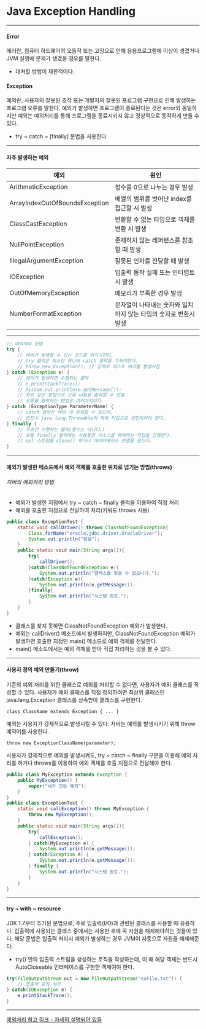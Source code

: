 # Java Exception Handling

---

#### Error

에러란, 컴퓨터 하드웨어의 오동작 또는 고장으로 인해 응용프로그램에 이상이 생겼거나 JVM 실행에 문제가 생겼을 경우를 말한다.

- 대처할 방법이 제한적이다.



#### Exception

예외란, 사용자의 잘못된 조작 또는 개발자의 잘못된 프로그램 구현으로 인해 발생하는 프로그램 오류를 말한다. 예외가 발생하면 프로그램이 종료된다는 것은 error와 동일하지만 예외는 예외처리를 통해 프로그램을 종료시키지 않고 정상적으로 동작하게 만들 수 있다.

- try ~ catch ~ [finally] 문법을 사용한다.

---

#### 자주 발생하는 예외

| 예외                           | 원인                                                         |
| ------------------------------ | ------------------------------------------------------------ |
| ArithmeticException            | 정수를 0으로 나누는 경우 발생                                |
| ArrayIndexOutOfBoundsException | 배열의 범위를 벗어난 index를 접근할 시 발생                  |
| ClassCastException             | 변환할 수 없는 타입으로 객체를 변환 시 발생                  |
| NullPointException             | 존재하지 않는 레퍼런스를 참조할 때 발생                      |
| IllegalArgumentException       | 잘못된 인자를 전달할 때 발생                                 |
| IOException                    | 입출력 동작 실패 또는 인터럽트 시 발생                       |
| OutOfMemoryException           | 메모리가 부족한 경우 발생                                    |
| NumberFormatException          | 문자열이 나타내는 숫자와 일치하지 않는 타입의 숫자로 변환시 발생 |

---

```java
// 예외처리 문법
try {
    // 에러가 발생할 수 있는 코드를 위치시킨다.
    // try 블럭은 최소한 하나의 catch 블럭을 가져야한다.
    // throw new Exception(); // 강제로 테스트 에러를 발생시킴
} catch (Exception e) {
    // 에러가 발생하면 수행되는 블럭
    // e.printStackTrace();
    // System.out.println(e.getMessage()); 
    // 위와 같은 방법으로 오류 내용을 출력할 수 있음
    // 오류를 출력하는 방법은 여러가지이다.
} catch (ExceptionType ParameterName) {
    // catch 블럭은 여러 개 존재할 수 있으며, 
    // 반드시 java.lang.Throwable의 하위 타입으로 선언되어야 한다.
} finally {
    // 무조건 수행하는 블럭(필수는 아니다.)
    // 보통 finally 블럭에는 사용중인 리소스를 해제하는 작업을 진행한다.
    // ex) 스트림을 close() 하거나 데이터베이스 연결을 끊는다.
}
```

---

#### 예외가 발생한 메소드에서 예외 객체를 호출한 위치로 넘기는 방법(throws)



###### 자바의 예외처리 방법

- 예외가 발생한 지점에서 try ~ catch ~ finally 블럭을 이용하여 직접 처리
- 예외를 호출한 지점으로 전달하여 처리(키워드 throws 사용)



```java
public class ExceptionTest {
    static void callDriver() throws ClassNotFoundException{
        Class.forName("oracle.jdbc.driver.OracleDriver");
        System.out.println("완료");
    }   
    public static void main(String args[]){       
        try{           
            callDriver();       
        }catch(ClassNotFoundException e){
            System.out.println("클래스를 찾을 수 없습니다.");
        }catch(Exception e){
            System.out.println(e.getMessage());
        }finally{
            System.out.println("시스템 종료.");
        }      
    }
}
```

- 클래스를 찾지 못하면 ClassNotFoundException 예외가 발생한다.
- 예외는 callDriver() 메소드에서 발생하지만, ClassNotFoundException 예외가 발생하면 호출한 지점인 main() 메소드로 예외 객체를 전달한다. 
- main() 메소드에서는 예외 객체를 받아 직접 처리하는 것을 볼 수 있다.

---

#### 사용자 정의 예외 만들기(throw)

기존의 예외 처리를 위한 클래스로 예외를 처리할 수 없다면, 사용자가 예외 클래스를 작성할 수 있다.
사용자가 예외 클래스를 직접 정의하려면 최상위 클래스인 java.lang.Exception 클래스를 상속받아 클래스를 구현한다.

`class ClassName extends Exception { ... }`

예외는 사용자가 강제적으로 발생시킬 수 있다. 자바는 예외를 발생시키기 위해 throw 예약어를 사용한다.

`throw new ExceptionClassName(parameter);`

사용자가 강제적으로 예외를 발생시켜도, try ~ catch ~ finally 구문을 이용해 예외 처리를 하거나 throws를 이용하여 예외 객체를 호출 지점으로 전달해야 한다.

```java
public class MyException extends Exception {   
    public MyException() {
        super("내가 만든 예외");
    }
}
public class ExceptionTest {
    static void callException() throws MyException {       
        throw new MyException();
    }   
    public static void main(String args[]){       
        try{
            callException();             
        } catch(MyException e) {
            System.out.println(e.getMessage());
        } catch(Exception e) {
            System.out.println(e.getMessage());
        } finally {
            System.out.println("시스템 종료.");
        }    
    }
}
```



---

#### try ~ with ~ resource

JDK 1.7부터 추가된 문법으로, 주로 입출력(I/O)과 관련된 클래스를 사용할 때 유용하다. 
입출력에 사용되는 클래스 중에서는 사용한 후에 꼭 자원을 해제해야하는 것들이 있다. 
해당 문법은 입출력 처리시 예외가 발생하는 경우 JVM이 자동으로 자원을 해제해준다.

- try() 안의 입출력 스트림을 생성하는 로직을 작성하는데, 이 때 해당 객체는 반드시 AutoCloseable 인터페이스를 구현한 객체여야 한다.

```java
try(FileOutputStream out = new FileOutputStream("exFile.txt")) { 
    // 입출력 로직 처리
} catch(IOException e) { 
    e.printStackTrace();
}
```

---

[예외처리 참고 링크 - 자세히 설명되어 있음](https://pridiot.tistory.com/54)